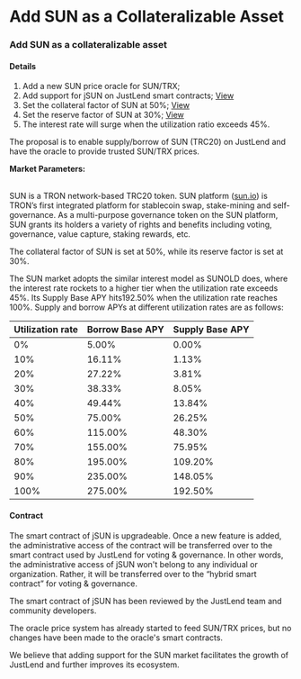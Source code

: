 # Add SUN as a Collateralizable Asset

### Add SUN as a collateralizable asset

#### Details

1. Add a new SUN price oracle for SUN/TRX;
2. Add support for jSUN on JustLend smart contracts; [View](https://tronscan.org/#/contract/TPXDpkg9e3eZzxqxAUyke9S4z4pGJBJw9e/)
3. Set the collateral factor of SUN at 50%; [View](https://tronscan.org/#/contract/TPXDpkg9e3eZzxqxAUyke9S4z4pGJBJw9e/)
4. Set the reserve factor of SUN at 30%; [View](https://tronscan.org/#/contract/TPXDpkg9e3eZzxqxAUyke9S4z4pGJBJw9e/)
5. The interest rate will surge when the utilization ratio exceeds 45%.

The proposal is to enable supply/borrow of SUN (TRC20) on JustLend and have the oracle to provide trusted SUN/TRX prices.

**Market Parameters:**

\
SUN is a TRON network-based TRC20 token. SUN platform ([sun.io](https://sun.io/?lang=en-US#/home)) is TRON’s first integrated platform for stablecoin swap, stake-mining and self-governance. As a multi-purpose governance token on the SUN platform, SUN grants its holders a variety of rights and benefits including voting, governance, value capture, staking rewards, etc.

The collateral factor of SUN is set at 50%, while its reserve factor is set at 30%.

The SUN market adopts the similar interest model as SUNOLD does, where the interest rate rockets to a higher tier when the utilization rate exceeds 45%. Its Supply Base APY hits192.50% when the utilization rate reaches 100%. Supply and borrow APYs at different utilization rates are as follows:

| Utilization rate | Borrow Base APY | Supply Base APY |
| ---------------- | --------------- | --------------- |
| 0%               | 5.00%           | 0.00%           |
| 10%              | 16.11%          | 1.13%           |
| 20%              | 27.22%          | 3.81%           |
| 30%              | 38.33%          | 8.05%           |
| 40%              | 49.44%          | 13.84%          |
| 50%              | 75.00%          | 26.25%          |
| 60%              | 115.00%         | 48.30%          |
| 70%              | 155.00%         | 75.95%          |
| 80%              | 195.00%         | 109.20%         |
| 90%              | 235.00%         | 148.05%         |
| 100%             | 275.00%         | 192.50%         |

#### Contract

The smart contract of jSUN is upgradeable. Once a new feature is added, the administrative access of the contract will be transferred over to the smart contract used by JustLend for voting & governance. In other words, the administrative access of jSUN won't belong to any individual or organization. Rather, it will be transferred over to the “hybrid smart contract” for voting & governance.

The smart contract of jSUN has been reviewed by the JustLend team and community developers.

The oracle price system has already started to feed SUN/TRX prices, but no changes have been made to the oracle's smart contracts.

We believe that adding support for the SUN market facilitates the growth of JustLend and further improves its ecosystem.
